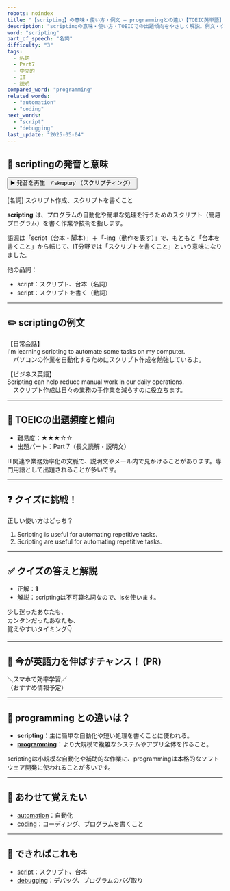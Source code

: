 ```yaml
---
robots: noindex
title: "【scripting】の意味・使い方・例文 ― programmingとの違い【TOEIC英単語】"
description: "scriptingの意味・使い方・TOEICでの出題傾向をやさしく解説。例文・クイズ付きでprogrammingとの違いもわかりやすく学べます。"
word: "scripting"
part_of_speech: "名詞"
difficulty: "3"
tags:
  - 名詞
  - Part7
  - 中立的
  - IT
  - 説明
compared_word: "programming"
related_words:
  - "automation"
  - "coding"
next_words:
  - "script"
  - "debugging"
last_update: "2025-05-04"
---
```


## 🔰 scriptingの発音と意味

<button class="play-audio" onclick="playTTS('scripting')">
  <span class="play-audio-main">
    ▶️ 発音を再生　/ˈskrɪptɪŋ/
  </span>
  <span class="play-audio-sub">
    （スクリプティング）
  </span>
</button>

[名詞] スクリプト作成、スクリプトを書くこと

**scripting** は、プログラムの自動化や簡単な処理を行うためのスクリプト（簡易プログラム）を書く作業や技術を指します。

語源は「script（台本・脚本）」＋「-ing（動作を表す）」で、もともと「台本を書くこと」から転じて、IT分野では「スクリプトを書くこと」という意味になりました。

他の品詞：  
- script：スクリプト、台本（名詞）
- script：スクリプトを書く（動詞）

---

## ✏️ scriptingの例文

【日常会話】  
I'm learning scripting to automate some tasks on my computer.  
　パソコンの作業を自動化するためにスクリプト作成を勉強しているよ。

【ビジネス英語】  
Scripting can help reduce manual work in our daily operations.  
　スクリプト作成は日々の業務の手作業を減らすのに役立ちます。

---

## 🎯 TOEICの出題頻度と傾向

- 難易度：★★★☆☆
- 出題パート：Part 7（長文読解・説明文）

IT関連や業務効率化の文脈で、説明文やメール内で見かけることがあります。専門用語として出題されることが多いです。

---

## ❓ クイズに挑戦！

正しい使い方はどっち？

1. Scripting is useful for automating repetitive tasks.  
2. Scripting are useful for automating repetitive tasks.

---

## ✅ クイズの答えと解説

- 正解：**1**
- 解説：scriptingは不可算名詞なので、isを使います。

少し迷ったあなたも、  
カンタンだったあなたも、  
覚えやすいタイミング👇️

---

## 🚀 今が英語力を伸ばすチャンス！ (PR)

<div class="info-center">
＼スマホで効率学習／<br>  
（おすすめ情報予定）
</div>

---

## 🤔  programming との違いは？

- **scripting**：主に簡単な自動化や短い処理を書くことに使われる。
- **[programming](/word/programming)**：より大規模で複雑なシステムやアプリ全体を作ること。

scriptingは小規模な自動化や補助的な作業に、programmingは本格的なソフトウェア開発に使われることが多いです。

---

## 🧩 あわせて覚えたい

- [automation](/word/automation)：自動化
- [coding](/word/coding)：コーディング、プログラムを書くこと

---

## 📖 できればこれも

- [script](/word/script)：スクリプト、台本
- [debugging](/word/debugging)：デバッグ、プログラムのバグ取り

<!-- cvid: aid31_bid05 -->
